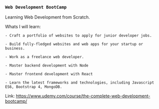 ### `Web Development BootCamp`
Learning Web Development from Scratch.

Whats I will learn:
	
	- Craft a portfolio of websites to apply for junior developer jobs.
	
	- Build fully-fledged websites and web apps for your startup or business.
	
	- Work as a freelance web developer.
	
	- Master backend development with Node
	
	- Master frontend development with React
	
	- Learn the latest frameworks and technologies, including Javascript ES6, Bootstrap 4, MongoDB.
	
Link: https://www.udemy.com/course/the-complete-web-development-bootcamp/

